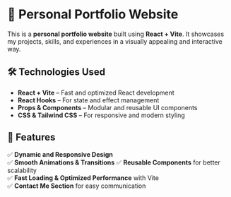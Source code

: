 # 🚀 Personal Portfolio Website  

This is a **personal portfolio website** built using **React + Vite**. It showcases my projects, skills, and experiences in a visually appealing and interactive way.  

## 🛠 Technologies Used  
- **React + Vite** – Fast and optimized React development  
- **React Hooks** – For state and effect management  
- **Props & Components** – Modular and reusable UI components  
- **CSS & Tailwind CSS** – For responsive and modern styling  

## 🎨 Features  
✅ **Dynamic and Responsive Design**  
✅ **Smooth Animations & Transitions** 
✅ **Reusable Components** for better scalability  
✅ **Fast Loading & Optimized Performance** with Vite  
✅ **Contact Me Section** for easy communication  
